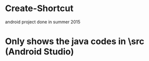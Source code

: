 # Create-Shortcut
android project done in summer 2015
# Only shows the java codes in \src (Android Studio)
